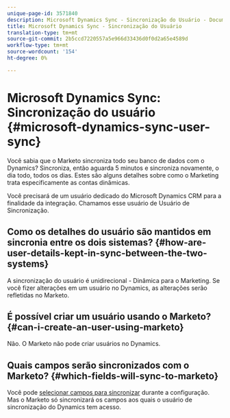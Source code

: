 ```yaml
---
unique-page-id: 3571840
description: Microsoft Dynamics Sync - Sincronização do Usuário - Documentos do Marketing - Documentação do Produto
title: Microsoft Dynamics Sync - Sincronização do Usuário
translation-type: tm+mt
source-git-commit: 2b5ccd7220557a5e966d33436d0f0d2a65e4589d
workflow-type: tm+mt
source-wordcount: '154'
ht-degree: 0%

---
```



# Microsoft Dynamics Sync: Sincronização do usuário {#microsoft-dynamics-sync-user-sync}

Você sabia que o Marketo sincroniza todo seu banco de dados com o Dynamics? Sincroniza, então aguarda 5 minutos e sincroniza novamente, o dia todo, todos os dias. Estes são alguns detalhes sobre como o Marketing trata especificamente as contas dinâmicas.

Você precisará de um usuário dedicado do Microsoft Dynamics CRM para a finalidade da integração. Chamamos esse usuário de Usuário de Sincronização.

## Como os detalhes do usuário são mantidos em sincronia entre os dois sistemas? {#how-are-user-details-kept-in-sync-between-the-two-systems}

A sincronização do usuário é unidirecional - Dinâmica para o Marketing. Se você fizer alterações em um usuário no Dynamics, as alterações serão refletidas no Marketo.

## É possível criar um usuário usando o Marketo? {#can-i-create-an-user-using-marketo}

Não. O Marketo não pode criar usuários no Dynamics.

## Quais campos serão sincronizados com o Marketo? {#which-fields-will-sync-to-marketo}

Você pode [selecionar campos para sincronizar](/help/marketo/product-docs/crm-sync/microsoft-dynamics-sync/sync-setup/microsoft-dynamics-365/step-3-of-3-connect.md#select-fields-to-sync) durante a configuração. Mas o Marketo só sincronizará os campos aos quais o usuário de sincronização do Dynamics tem acesso.
